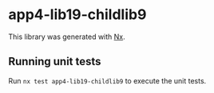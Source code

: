 # app4-lib19-childlib9

This library was generated with [Nx](https://nx.dev).

## Running unit tests

Run `nx test app4-lib19-childlib9` to execute the unit tests.
